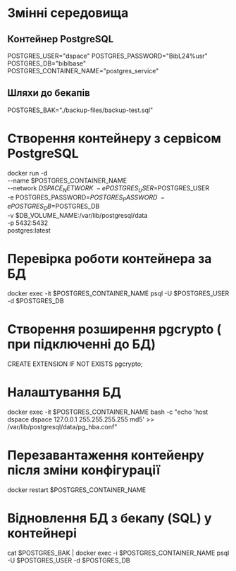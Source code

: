 # Змінні середовища
## Контейнер PostgreSQL
POSTGRES_USER="dspace"
POSTGRES_PASSWORD="BibL24%usr"
POSTGRES_DB="biblbase"
POSTGRES_CONTAINER_NAME="postgres_service"
## Шляхи до бекапів
POSTGRES_BAK="./backup-files/backup-test.sql"
# Створення контейнеру з сервісом PostgreSQL
docker run -d \
  --name $POSTGRES_CONTAINER_NAME \
  --network $DSPACE_NETWORK \
  -e POSTGRES_USER=$POSTGRES_USER \
  -e POSTGRES_PASSWORD=$POSTGRES_PASSWORD \
  -e POSTGRES_DB=$POSTGRES_DB \
  -v $DB_VOLUME_NAME:/var/lib/postgresql/data \
  -p 5432:5432 \
  postgres:latest
<!--
-d - запускає контейнер у фоновому режимі
--name - визначає ім'я контейнера
-e - визначення змінних системи для контейнера
-v - монтує створений docker volume до контейнера
-p - відкриває порти для спілкування з другими контейнерами
-->
# Перевірка роботи контейнера за БД
docker exec -it $POSTGRES_CONTAINER_NAME psql -U $POSTGRES_USER -d $POSTGRES_DB
# Створення розширення pgcrypto ( при підключенні до БД)
CREATE EXTENSION IF NOT EXISTS pgcrypto;
# Налаштування БД
docker exec -it $POSTGRES_CONTAINER_NAME bash -c "echo 'host dspace dspace 127.0.0.1 255.255.255.255 md5' >> /var/lib/postgresql/data/pg_hba.conf"
# Перезавантаження контейенру після зміни конфігурації
docker restart $POSTGRES_CONTAINER_NAME
# Відновлення БД з бекапу (SQL) у контейнері 
cat $POSTGRES_BAK | docker exec -i $POSTGRES_CONTAINER_NAME psql -U $POSTGRES_USER -d $POSTGRES_DB
<!-- При відновленні БД з бекапу, кодування буде налаштовано відповідно до БД -->









